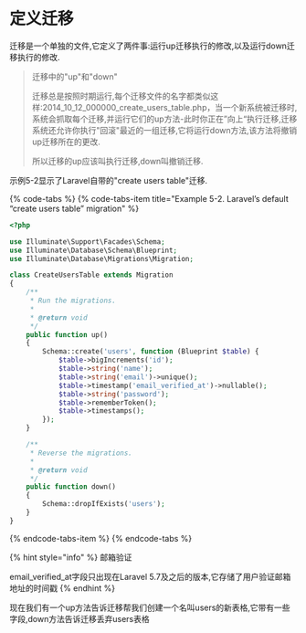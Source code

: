 # 定义迁移

迁移是一个单独的文件,它定义了两件事:运行up迁移执行的修改,以及运行down迁移执行的修改.

> 迁移中的"up"和"down"
>
> 迁移总是按照时期运行,每个迁移文件的名字都类似这样:2014\_10\_12\_000000\_create\_users\_table.php，当一个新系统被迁移时,系统会抓取每个迁移,并运行它们的up方法-此时你正在”向上“执行迁移,迁移系统还允许你执行"回滚"最近的一组迁移,它将运行down方法,该方法将撤销up迁移所在的更改.
>
> 所以迁移的up应该叫执行迁移,down叫撤销迁移.

示例5-2显示了Laravel自带的"create users table"迁移.

{% code-tabs %}
{% code-tabs-item title="Example 5-2. Laravel’s default “create users table” migration" %}
```php
<?php

use Illuminate\Support\Facades\Schema;
use Illuminate\Database\Schema\Blueprint;
use Illuminate\Database\Migrations\Migration;

class CreateUsersTable extends Migration
{
    /**
     * Run the migrations.
     *
     * @return void
     */
    public function up()
    {
        Schema::create('users', function (Blueprint $table) {
            $table->bigIncrements('id');
            $table->string('name');
            $table->string('email')->unique();
            $table->timestamp('email_verified_at')->nullable();
            $table->string('password');
            $table->rememberToken();
            $table->timestamps();
        });
    }

    /**
     * Reverse the migrations.
     *
     * @return void
     */
    public function down()
    {
        Schema::dropIfExists('users');
    }
}

```
{% endcode-tabs-item %}
{% endcode-tabs %}

{% hint style="info" %}
邮箱验证

email\_verified\_at字段只出现在Laravel 5.7及之后的版本,它存储了用户验证邮箱地址的时间戳
{% endhint %}

现在我们有一个up方法告诉迁移帮我们创建一个名叫users的新表格,它带有一些字段,down方法告诉迁移丢弃users表格

